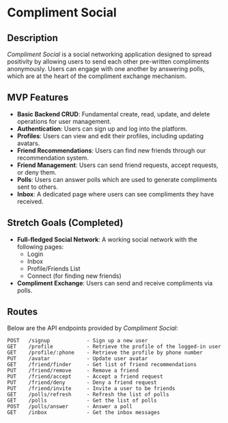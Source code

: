 # Compliment Social

## Description

_Compliment Social_ is a social networking application designed to spread positivity by allowing users to send each other pre-written compliments anonymously. Users can engage with one another by answering polls, which are at the heart of the compliment exchange mechanism.

## MVP Features

- **Basic Backend CRUD**: Fundamental create, read, update, and delete operations for user management.
- **Authentication**: Users can sign up and log into the platform.
- **Profiles**: Users can view and edit their profiles, including updating avatars.
- **Friend Recommendations**: Users can find new friends through our recommendation system.
- **Friend Management**: Users can send friend requests, accept requests, or deny them.
- **Polls**: Users can answer polls which are used to generate compliments sent to others.
- **Inbox**: A dedicated page where users can see compliments they have received.

## Stretch Goals (Completed)

- **Full-fledged Social Network**: A working social network with the following pages:
  - Login
  - Inbox
  - Profile/Friends List
  - Connect (for finding new friends)
- **Compliment Exchange**: Users can send and receive compliments via polls.

## Routes

Below are the API endpoints provided by _Compliment Social_:

```plaintext
POST   /signup            - Sign up a new user
GET    /profile           - Retrieve the profile of the logged-in user
GET    /profile/:phone    - Retrieve the profile by phone number
PUT    /avatar            - Update user avatar
GET    /friend/finder     - Get list of friend recommendations
PUT    /friend/remove     - Remove a friend
PUT    /friend/accept     - Accept a friend request
PUT    /friend/deny       - Deny a friend request
PUT    /friend/invite     - Invite a user to be friends
GET    /polls/refresh     - Refresh the list of polls
GET    /polls             - Get the list of polls
POST   /polls/answer      - Answer a poll
GET    /inbox             - Get the inbox messages
